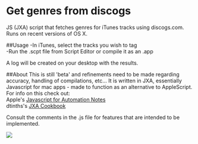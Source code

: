 # Get genres from discogs
JS (JXA) script that fetches genres for iTunes tracks using discogs.com.   
Runs on recent versions of OS X.

##Usage
-In iTunes, select the tracks you wish to tag   
-Run the .scpt file from Script Editor or compile it as an .app

A log will be created on your desktop with the results.

##About
This is still 'beta' and refinements need to be made regarding accuracy, handling of compilations, etc...
It is written in JXA, essentially Javascript for mac apps - made to function as an alternative to AppleScript.  
For info on this check out:   
Apple's [Javascript for Automation Notes](https://developer.apple.com/library/mac/releasenotes/InterapplicationCommunication/RN-JavaScriptForAutomation/)   
dtinths's [JXA Cookbook](https://github.com/dtinth/JXA-Cookbook)


Consult the comments in the .js file for features that are intended to be implemented.


![](http://i.imgur.com/SN4ngMs.png?)
